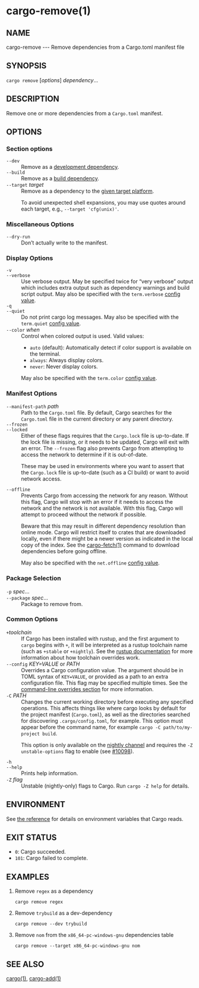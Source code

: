 # cargo-remove(1)

## NAME

cargo-remove --- Remove dependencies from a Cargo.toml manifest file

## SYNOPSIS

`cargo remove` [_options_] _dependency_...

## DESCRIPTION

Remove one or more dependencies from a `Cargo.toml` manifest.

## OPTIONS

### Section options

<dl>

<dt class="option-term" id="option-cargo-remove---dev"><a class="option-anchor" href="#option-cargo-remove---dev"></a><code>--dev</code></dt>
<dd class="option-desc">Remove as a <a href="../reference/specifying-dependencies.html#development-dependencies">development dependency</a>.</dd>


<dt class="option-term" id="option-cargo-remove---build"><a class="option-anchor" href="#option-cargo-remove---build"></a><code>--build</code></dt>
<dd class="option-desc">Remove as a <a href="../reference/specifying-dependencies.html#build-dependencies">build dependency</a>.</dd>


<dt class="option-term" id="option-cargo-remove---target"><a class="option-anchor" href="#option-cargo-remove---target"></a><code>--target</code> <em>target</em></dt>
<dd class="option-desc">Remove as a dependency to the <a href="../reference/specifying-dependencies.html#platform-specific-dependencies">given target platform</a>.</p>
<p>To avoid unexpected shell expansions, you may use quotes around each target, e.g., <code>--target 'cfg(unix)'</code>.</dd>


</dl>

### Miscellaneous Options

<dl>

<dt class="option-term" id="option-cargo-remove---dry-run"><a class="option-anchor" href="#option-cargo-remove---dry-run"></a><code>--dry-run</code></dt>
<dd class="option-desc">Don’t actually write to the manifest.</dd>


</dl>

### Display Options

<dl>
<dt class="option-term" id="option-cargo-remove--v"><a class="option-anchor" href="#option-cargo-remove--v"></a><code>-v</code></dt>
<dt class="option-term" id="option-cargo-remove---verbose"><a class="option-anchor" href="#option-cargo-remove---verbose"></a><code>--verbose</code></dt>
<dd class="option-desc">Use verbose output. May be specified twice for “very verbose” output which
includes extra output such as dependency warnings and build script output.
May also be specified with the <code>term.verbose</code>
<a href="../reference/config.html">config value</a>.</dd>


<dt class="option-term" id="option-cargo-remove--q"><a class="option-anchor" href="#option-cargo-remove--q"></a><code>-q</code></dt>
<dt class="option-term" id="option-cargo-remove---quiet"><a class="option-anchor" href="#option-cargo-remove---quiet"></a><code>--quiet</code></dt>
<dd class="option-desc">Do not print cargo log messages.
May also be specified with the <code>term.quiet</code>
<a href="../reference/config.html">config value</a>.</dd>


<dt class="option-term" id="option-cargo-remove---color"><a class="option-anchor" href="#option-cargo-remove---color"></a><code>--color</code> <em>when</em></dt>
<dd class="option-desc">Control when colored output is used. Valid values:</p>
<ul>
<li><code>auto</code> (default): Automatically detect if color support is available on the
terminal.</li>
<li><code>always</code>: Always display colors.</li>
<li><code>never</code>: Never display colors.</li>
</ul>
<p>May also be specified with the <code>term.color</code>
<a href="../reference/config.html">config value</a>.</dd>


</dl>

### Manifest Options

<dl>
<dt class="option-term" id="option-cargo-remove---manifest-path"><a class="option-anchor" href="#option-cargo-remove---manifest-path"></a><code>--manifest-path</code> <em>path</em></dt>
<dd class="option-desc">Path to the <code>Cargo.toml</code> file. By default, Cargo searches for the
<code>Cargo.toml</code> file in the current directory or any parent directory.</dd>



<dt class="option-term" id="option-cargo-remove---frozen"><a class="option-anchor" href="#option-cargo-remove---frozen"></a><code>--frozen</code></dt>
<dt class="option-term" id="option-cargo-remove---locked"><a class="option-anchor" href="#option-cargo-remove---locked"></a><code>--locked</code></dt>
<dd class="option-desc">Either of these flags requires that the <code>Cargo.lock</code> file is
up-to-date. If the lock file is missing, or it needs to be updated, Cargo will
exit with an error. The <code>--frozen</code> flag also prevents Cargo from
attempting to access the network to determine if it is out-of-date.</p>
<p>These may be used in environments where you want to assert that the
<code>Cargo.lock</code> file is up-to-date (such as a CI build) or want to avoid network
access.</dd>


<dt class="option-term" id="option-cargo-remove---offline"><a class="option-anchor" href="#option-cargo-remove---offline"></a><code>--offline</code></dt>
<dd class="option-desc">Prevents Cargo from accessing the network for any reason. Without this
flag, Cargo will stop with an error if it needs to access the network and
the network is not available. With this flag, Cargo will attempt to
proceed without the network if possible.</p>
<p>Beware that this may result in different dependency resolution than online
mode. Cargo will restrict itself to crates that are downloaded locally, even
if there might be a newer version as indicated in the local copy of the index.
See the <a href="cargo-fetch.html">cargo-fetch(1)</a> command to download dependencies before going
offline.</p>
<p>May also be specified with the <code>net.offline</code> <a href="../reference/config.html">config value</a>.</dd>


</dl>

### Package Selection

<dl>

<dt class="option-term" id="option-cargo-remove--p"><a class="option-anchor" href="#option-cargo-remove--p"></a><code>-p</code> <em>spec</em>…</dt>
<dt class="option-term" id="option-cargo-remove---package"><a class="option-anchor" href="#option-cargo-remove---package"></a><code>--package</code> <em>spec</em>…</dt>
<dd class="option-desc">Package to remove from.</dd>


</dl>

### Common Options

<dl>

<dt class="option-term" id="option-cargo-remove-+toolchain"><a class="option-anchor" href="#option-cargo-remove-+toolchain"></a><code>+</code><em>toolchain</em></dt>
<dd class="option-desc">If Cargo has been installed with rustup, and the first argument to <code>cargo</code>
begins with <code>+</code>, it will be interpreted as a rustup toolchain name (such
as <code>+stable</code> or <code>+nightly</code>).
See the <a href="https://rust-lang.github.io/rustup/overrides.html">rustup documentation</a>
for more information about how toolchain overrides work.</dd>


<dt class="option-term" id="option-cargo-remove---config"><a class="option-anchor" href="#option-cargo-remove---config"></a><code>--config</code> <em>KEY=VALUE</em> or <em>PATH</em></dt>
<dd class="option-desc">Overrides a Cargo configuration value. The argument should be in TOML syntax of <code>KEY=VALUE</code>,
or provided as a path to an extra configuration file. This flag may be specified multiple times.
See the <a href="../reference/config.html#command-line-overrides">command-line overrides section</a> for more information.</dd>


<dt class="option-term" id="option-cargo-remove--C"><a class="option-anchor" href="#option-cargo-remove--C"></a><code>-C</code> <em>PATH</em></dt>
<dd class="option-desc">Changes the current working directory before executing any specified operations. This affects
things like where cargo looks by default for the project manifest (<code>Cargo.toml</code>), as well as
the directories searched for discovering <code>.cargo/config.toml</code>, for example. This option must
appear before the command name, for example <code>cargo -C path/to/my-project build</code>.</p>
<p>This option is only available on the <a href="https://doc.rust-lang.org/book/appendix-07-nightly-rust.html">nightly
channel</a> and
requires the <code>-Z unstable-options</code> flag to enable (see
<a href="https://github.com/rust-lang/cargo/issues/10098">#10098</a>).</dd>


<dt class="option-term" id="option-cargo-remove--h"><a class="option-anchor" href="#option-cargo-remove--h"></a><code>-h</code></dt>
<dt class="option-term" id="option-cargo-remove---help"><a class="option-anchor" href="#option-cargo-remove---help"></a><code>--help</code></dt>
<dd class="option-desc">Prints help information.</dd>


<dt class="option-term" id="option-cargo-remove--Z"><a class="option-anchor" href="#option-cargo-remove--Z"></a><code>-Z</code> <em>flag</em></dt>
<dd class="option-desc">Unstable (nightly-only) flags to Cargo. Run <code>cargo -Z help</code> for details.</dd>


</dl>


## ENVIRONMENT

See [the reference](../reference/environment-variables.html) for
details on environment variables that Cargo reads.


## EXIT STATUS

* `0`: Cargo succeeded.
* `101`: Cargo failed to complete.


## EXAMPLES

1. Remove `regex` as a dependency

       cargo remove regex

2. Remove `trybuild` as a dev-dependency

       cargo remove --dev trybuild

3. Remove `nom` from the `x86_64-pc-windows-gnu` dependencies table

       cargo remove --target x86_64-pc-windows-gnu nom

## SEE ALSO
[cargo(1)](cargo.html), [cargo-add(1)](cargo-add.html)
